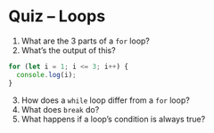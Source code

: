 # Quiz – Loops

1. What are the 3 parts of a `for` loop?
2. What’s the output of this?
```javascript
for (let i = 1; i <= 3; i++) {
  console.log(i);
}
```
3. How does a `while` loop differ from a `for` loop?
4. What does `break` do?
5. What happens if a loop’s condition is always true?
